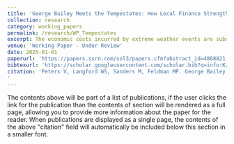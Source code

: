 ```yaml
---
title: 'George Bailey Meets the Tempestates: How Local Finance Strengthens Economic Resilience Through Extreme Weather Events.'
collection: research
category: working_papers
permalink: /research/WP_Tempestates
excerpt: The economic costs incurred by extreme weather events are substantial and increasing. In this study, we demonstrate how community banks - a type of financial institution with strong local ties and customer relationships - mitigate these costs at the local level. We use an event study model to demonstrate that US counties with higher community bank market shares experience fewer employment losses through extreme weather events. We then use bank-level analyses to demonstrate the mechanism - the small business credit supply. Community banks maintain their lending following extreme weather events, while other banks reduce it. These findings provide novel evidence on how local financial institutions strengthen economic resilience through extreme weather events. As policymakers develop strategies to mitigate the effects of extreme weather events, local finance may be a solution.
venue: 'Working Paper - Under Review'
date: 2025-01-01
paperurl: 'https://papers.ssrn.com/sol3/papers.cfm?abstract_id=4868821'
bibtexurl: 'https://scholar.googleusercontent.com/scholar.bib?q=info:KzbST4ykomEJ:scholar.google.com/&output=citation&scisdr=CgJo0NYOEPvqj57oyEg:AAZF9b8AAAAAaF7u0EgT-aQhCSHitRsuQxGjEqo&scisig=AAZF9b8AAAAAaF7u0MV8Wg72T5XHgdWZ8D8qp38&scisf=4&ct=citation&cd=-1&hl=en'
citation: 'Peters V, Langford WS, Sanders M, Feldman MP. George Bailey Meets the Tempestates: How Local Finance Strengthens Economic Resilience Through Extreme Weather Events. SSRN Working Paper #4868821
'
---
```

The contents above will be part of a list of publications, if the user clicks the link for the publication than the contents of section will be rendered as a full page, allowing you to provide more information about the paper for the reader. When publications are displayed as a single page, the contents of the above "citation" field will automatically be included below this section in a smaller font.
